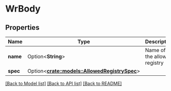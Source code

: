 # WrBody

## Properties

Name | Type | Description | Notes
------------ | ------------- | ------------- | -------------
**name** | Option<**String**> | Name of the allowed registry | [optional]
**spec** | Option<[**crate::models::AllowedRegistrySpec**](AllowedRegistrySpec.md)> |  | [optional]

[[Back to Model list]](../README.md#documentation-for-models) [[Back to API list]](../README.md#documentation-for-api-endpoints) [[Back to README]](../README.md)


